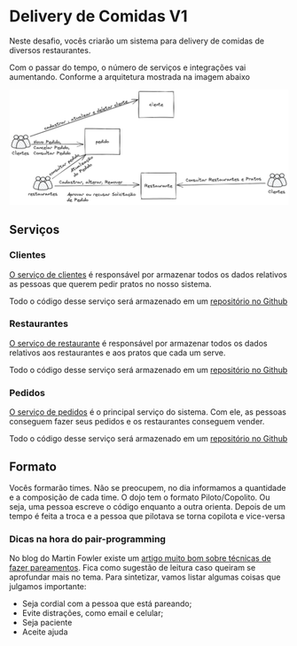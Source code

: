 # Delivery de Comidas V1

Neste desafio, vocês criarão um sistema para delivery de comidas de diversos restaurantes.

Com o passar do tempo, o número de serviços e integrações vai aumentando. Conforme a arquitetura mostrada na imagem abaixo

![Arquitetura da solução do delivery](./imagem/v1-dojo-solucao.png)

## Serviços

### Clientes
[O serviço de clientes](./cliente.md) é responsável por armazenar todos os dados relativos as pessoas que querem pedir pratos no nosso sistema.

Todo o código desse serviço será armazenado em um [repositório no Github](https://github.com/zup-academy/dojo-bootcamp-java-clientes)

### Restaurantes
[O serviço de restaurante](./restaurante.md) é responsável por armazenar todos os dados relativos aos restaurantes e aos pratos que cada um serve. 

Todo o código desse serviço será armazenado em um [repositório no Github](https://github.com/zup-academy/dojo-bootcamp-java-restaurantes)

### Pedidos
[O serviço de pedidos](./pedido.md) é o principal serviço do sistema. Com ele, as pessoas conseguem fazer seus pedidos e os restaurantes conseguem vender.

Todo o código desse serviço será armazenado em um [repositório no Github](https://github.com/zup-academy/dojo-bootcamp-java-pedidos)

## Formato

Vocês formarão times. Não se preocupem, no dia informamos a quantidade e a composição de cada time. 
O dojo tem o formato Piloto/Copolito. Ou seja, uma pessoa escreve o código enquanto a outra orienta. Depois de um tempo é feita a troca e a pessoa que pilotava se torna copilota e vice-versa

### Dicas na hora do pair-programming

No blog do Martin Fowler existe um [artigo muito bom sobre técnicas de fazer pareamentos](https://martinfowler.com/articles/on-pair-programming.html). Fica como sugestão de leitura caso queiram se aprofundar mais no tema. Para sintetizar, vamos listar algumas coisas que julgamos importante:

- Seja cordial com a pessoa que está pareando;
- Evite distrações, como email e celular;
- Seja paciente
- Aceite ajuda